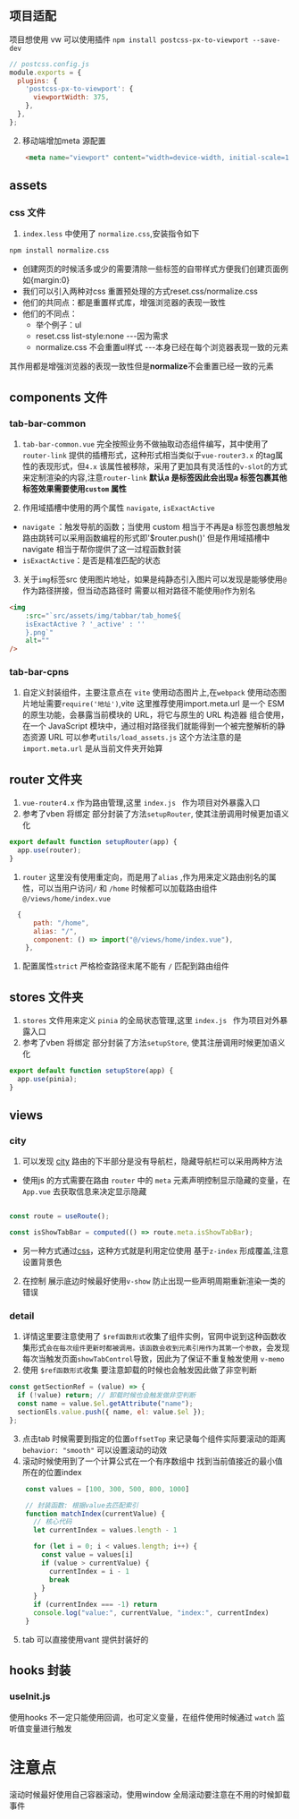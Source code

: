 ## 项目适配
项目想使用 vw 可以使用插件 `npm install postcss-px-to-viewport --save-dev`
~~~js
// postcss.config.js
module.exports = {
  plugins: {
    'postcss-px-to-viewport': {
      viewportWidth: 375,
    },
  },
};
~~~
2. 移动端增加meta 源配置
~~~html
    <meta name="viewport" content="width=device-width, initial-scale=1.0, maximum-scale=1.0, minimum-scale=1.0, user-scalable=no" />

~~~
## assets

### css 文件
1. `index.less` 中使用了 `normalize.css`,安装指令如下

~~~bash
npm install normalize.css
~~~
* 创建网页的时候活多或少的需要清除一些标签的自带样式方便我们创建页面例如{margin:0}
* 我们可以引入两种对css 重置预处理的方式reset.css/normalize.css
* 他们的共同点：都是重置样式库，增强浏览器的表现一致性
* 他们的不同点：
    * 举个例子：ul
    * reset.css   list-style:none ---因为需求
    * normalize.css 不会重置ul样式 ---本身已经在每个浏览器表现一致的元素

其作用都是增强浏览器的表现一致性但是**normalize**不会重置已经一致的元素

## components 文件

### tab-bar-common
1. `tab-bar-common.vue` 完全按照业务不做抽取动态组件编写，其中使用了`router-link` 提供的插槽形式，这种形式相当类似于`vue-router3.x` 的tag属性的表现形式，但`4.x` 该属性被移除，采用了更加具有灵活性的`v-slot`的方式来定制渲染的内容,注意`router-link` **默认a 是标签因此会出现a 标签包裹其他标签效果需要使用`custom` 属性**

2. 作用域插槽中使用的两个属性 `navigate`, `isExactActive`
* `navigate` ：触发导航的函数；当使用 custom 相当于不再是a 标签包裹想触发路由跳转可以采用函数编程的形式即'$router.push()' 但是作用域插槽中navigate 相当于帮你提供了这一过程函数封装
* `isExactActive`：是否是精准匹配的状态

3. 关于`img`标签src 使用图片地址，如果是纯静态引入图片可以发现是能够使用`@`作为路径拼接，但当动态路径时 需要以相对路径不能使用`@`作为别名
~~~html
<img
	:src="`src/assets/img/tabbar/tab_home${
	isExactActive ? '_active' : ''
	}.png`"
	alt=""
/>
~~~

### tab-bar-cpns
1. 自定义封装组件，主要注意点在 `vite` 使用动态图片上,在`webpack` 使用动态图片地址需要`require('地址')`,vite 这里推荐使用import.meta.url 是一个 ESM 的原生功能，会暴露当前模块的 URL，将它与原生的 URL 构造器 组合使用，在一个 JavaScript 模块中，通过相对路径我们就能得到一个被完整解析的静态资源 URL 可以参考`utils/load_assets.js` 这个方法注意的是`import.meta.url` 是从当前文件夹开始算
 
## router 文件夹
1. `vue-router4.x`  作为路由管理,这里 `index.js ` 作为项目对外暴露入口
2. 参考了vben 将绑定 部分封装了方法`setupRouter`, 使其注册调用时候更加语义化
~~~js
export default function setupRouter(app) {
  app.use(router);
}
~~~
1. `router` 这里没有使用重定向，而是用了`alias` ,作为用来定义路由别名的属性，可以当用户访问`/` 和 `/home` 时候都可以加载路由组件`@/views/home/index.vue`
~~~js
  {
      path: "/home",
      alias: "/",
      component: () => import("@/views/home/index.vue"),
    },
~~~
1. 配置属性`strict` 严格检查路径末尾不能有 `/` 匹配到路由组件 
   
## stores 文件夹
1. `stores`  文件用来定义 `pinia` 的全局状态管理,这里 `index.js ` 作为项目对外暴露入口
2. 参考了vben 将绑定 部分封装了方法`setupStore`, 使其注册调用时候更加语义化
~~~js
export default function setupStore(app) {
  app.use(pinia);
}
~~~



## views

### city
1. 可以发现 [city](./readmeImg/city.png) 路由的下半部分是没有导航栏，隐藏导航栏可以采用两种方法
* 使用js 的方式需要在路由 `router` 中的 `meta` 元素声明控制显示隐藏的变量，在`App.vue` 去获取信息来决定显示隐藏
~~~js

const route = useRoute();

const isShowTabBar = computed(() => route.meta.isShowTabBar);
~~~
* 另一种方式通过[css](./readmeImg/city%E5%9B%BE%E5%B1%82.png)，这种方式就是利用定位使用 基于`z-index` 形成覆盖,注意设置背景色
2. 在控制 展示底边时候最好使用`v-show` 防止出现一些声明周期重新渲染一类的错误
### detail
1. 详情这里要注意使用了 `$ref函数形式`收集了组件实例，官网中说到这种函数收集形式`会在每次组件更新时都被调用。该函数会收到元素引用作为其第一个参数`，会发现每次当触发页面`showTabControl`导致，因此为了保证不重复触发使用 `v-memo`
2. 使用 `$ref函数形式`收集 要注意卸载的时候也会触发因此做了非空判断
~~~js
const getSectionRef = (value) => {
  if (!value) return; // 卸载时候也会触发做非空判断
  const name = value.$el.getAttribute("name");
  sectionEls.value.push({ name, el: value.$el });
};
~~~
3. 点击tab 时候需要到指定的位置`offsetTop` 来记录每个组件实际要滚动的距离 `behavior: "smooth"` 可以设置滚动的动效
4. 滚动时候使用到了一个计算公式在一个有序数组中 找到当前值接近的最小值 所在的位置index
~~~js
    const values = [100, 300, 500, 800, 1000]

    // 封装函数: 根据value去匹配索引
    function matchIndex(currentValue) {
      // 核心代码
      let currentIndex = values.length - 1

      for (let i = 0; i < values.length; i++) {
        const value = values[i]
        if (value > currentValue) {
          currentIndex = i - 1
          break
        }
      }
      if (currentIndex === -1) return
      console.log("value:", currentValue, "index:", currentIndex)
    }
~~~
5. tab 可以直接使用vant 提供封装好的
## hooks 封装

### useInit.js
使用hooks 不一定只能使用回调，也可定义变量，在组件使用时候通过 `watch` 监听值变量进行触发

# 注意点
滚动时候最好使用自己容器滚动，使用window 全局滚动要注意在不用的时候卸载事件


